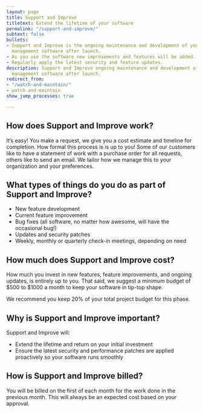 ```yaml
---
layout: page
title: Support and Improve
titletext: Extend the lifetime of your software
permalink: "/support-and-improve/"
subtext: false
bullets:
- Support and Improve is the ongoing maintenance and development of your association
  management software after launch.
- As you use the software new improvements and features will be added.
- Regularly apply the latest security and feature updates.
description: Support and Improve ongoing maintenance and development of your association
  management software after launch.
redirect_from:
- "/watch-and-maintain/"
- watch-and-maintain
show_jump_processes: true

---
```

## How does Support and Improve work?

It’s easy! You make a request, we give you a cost estimate and timeline for completion. How formal this process is is up to you! Some of our customers like to have a statement of work with a purchase order for all requests, others like to send an email. We tailor how we manage this to your organization and your preferences.

## What types of things do you do as part of Support and Improve?

* New feature development
* Current feature improvement
* Bug fixes (all software, no matter how awesome, will have the occasional bug!)
* Updates and security patches
* Weekly, monthly or quarterly check-in meetings, depending on need

## How much does Support and Improve cost?

How much you invest in new features, feature improvements, and ongoing updates, is entirely up to you. That said, we suggest a minimum budget of $500 to $1000 a month to keep your software in tip-top shape.

We recommend you keep 20% of your total project budget for this phase.

## Why is Support and Improve important?

Support and Improve will:

* Extend the lifetime and return on your initial investment
* Ensure the latest security and performance patches are applied proactively so your software runs smoothly

## How is Support and Improve billed?

You will be billed on the first of each month for the work done in the previous month. This will always be an expected cost based on your approval.
